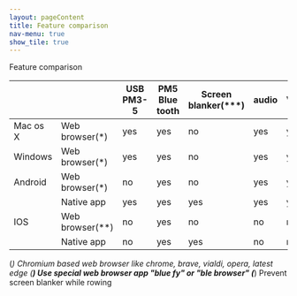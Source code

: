 ```yaml
---
layout: pageContent
title: Feature comparison
nav-menu: true
show_tile: true
---
```

Feature comparison

|          |                  | USB PM3-5 | PM5 Blue tooth | Screen blanker(***) | audio | Video |
|----------|------------------|-----------|----------------|---------------------|-------|-------|
| Mac os X | Web browser(*)   | yes       | yes            | no                  | yes   | yes   |
| Windows  | Web browser(*)   | yes       | yes            | no                  | yes   | yes   |
| Android  | Web browser(*)   | no        | yes            | no                  | yes   | yes   |
|          | Native app       | yes       | yes            | yes                 | yes   | yes   |
| IOS      | Web browser(**)  | no        | yes            | no                  | no    | no    |
|          | Native app       | no        | yes            | yes                 | no    | no    |

(*) Chromium based web browser like chrome, brave, vialdi, opera, latest edge
(**) Use special web browser app "blue fy"  or "ble browser"
(***) Prevent screen blanker while rowing